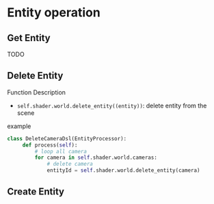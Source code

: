 # Entity operation

## Get Entity
TODO

## Delete Entity
Function Description
* ```self.shader.world.delete_entity((entity))```: delete entity from the scene

example
```python
class DeleteCameraDsl(EntityProcessor):
     def process(self):
         # loop all camera
         for camera in self.shader.world.cameras:
             # delete camera
             entityId = self.shader.world.delete_entity(camera)
```

## Create Entity